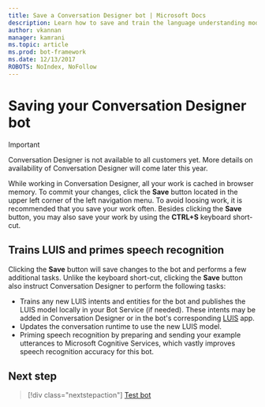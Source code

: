 ```yaml
---
title: Save a Conversation Designer bot | Microsoft Docs
description: Learn how to save and train the language understanding model and prime speech recognition in a Conversation Designer bot.
author: vkannan
manager: kamrani
ms.topic: article
ms.prod: bot-framework
ms.date: 12/13/2017
ROBOTS: NoIndex, NoFollow
---
```


# Saving your Conversation Designer bot
> [!IMPORTANT]
> Conversation Designer is not available to all customers yet. More details on
> availability of Conversation Designer will come later this year.

While working in Conversation Designer, all your work is cached in browser memory. To commit your changes, click the **Save** button located in the upper left corner of the left navigation menu. To avoid loosing work, it is recommended that you save your work often. Besides clicking the **Save** button, you may also save your work by using the **CTRL+S** keyboard short-cut.

## Trains LUIS and primes speech recognition

Clicking the **Save** button will save changes to the bot and performs a few additional tasks. Unlike the keyboard short-cut, clicking the **Save** button also instruct Conversation Designer to perform the following tasks:

- Trains any new LUIS intents and entities for the bot and publishes the LUIS model locally in your Bot Service (if needed). These intents may be added in Conversation Designer or in the bot's corresponding [LUIS](https://luis.ai) app.
- Updates the conversation runtime to use the new LUIS model.
- Priming speech recognition by preparing and sending your example utterances to Microsoft Cognitive Services, which vastly improves speech recognition accuracy for this bot.

## Next step
> [!div class="nextstepaction"]
> [Test bot](conversation-designer-debug-bot.md)
